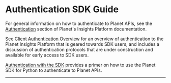 # Authentication SDK Guide

For general information on how to authenticate to Planet APIs, see the
[Authentication](https://docs.planet.com/develop/authentication) section of Planet's
Insights Platform documentation.

See [Client Authentication Overview](../../auth/auth-overview) for an overview
of authentication to the Planet Insights Platform that is geared towards SDK
users, and includes a discussion of authentication protocols that are under
construction and available for early access to SDK users.

[Authentication with the SDK](../../auth/auth-sdk) provides a primer
on how to use the Planet SDK for Python to authenticate to Planet APIs.

----
